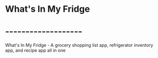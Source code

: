 # What's In My Fridge
# -------------------
What's In My Fridge - A grocery shopping list app, refrigerator inventory app, and recipe app all in one
